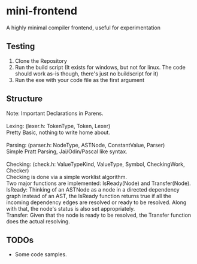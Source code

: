 # mini-frontend
A highly minimal compiler frontend, useful for experimentation

## Testing

1. Clone the Repository
2. Run the build script (It exists for windows, but not for linux. The code should work as-is though, there's just no buildscript for it)
3. Run the exe with your code file as the first argument

## Structure
Note: Important Declarations in Parens.\
\
Lexing: (lexer.h: TokenType, Token, Lexer)\
Pretty Basic, nothing to write home about.\
\
Parsing: (parser.h: NodeType, ASTNode, ConstantValue, Parser)\
Simple Pratt Parsing, Jai/Odin/Pascal like syntax.\
\
Checking: (check.h: ValueTypeKind, ValueType, Symbol, CheckingWork, Checker)\
Checking is done via a simple worklist algorithm.\
Two major functions are implemented: IsReady(Node) and Transfer(Node).\
IsReady: Thinking of an ASTNode as a node in a directed dependency graph instead of an AST, the IsReady function returns true if all the incoming dependency edges are resolved or ready to be resolved. Along with that, the node's status is also set appropriately.\
Transfer: Given that the node is ready to be resolved, the Transfer function does the actual resolving.

## TODOs
- Some code samples.
